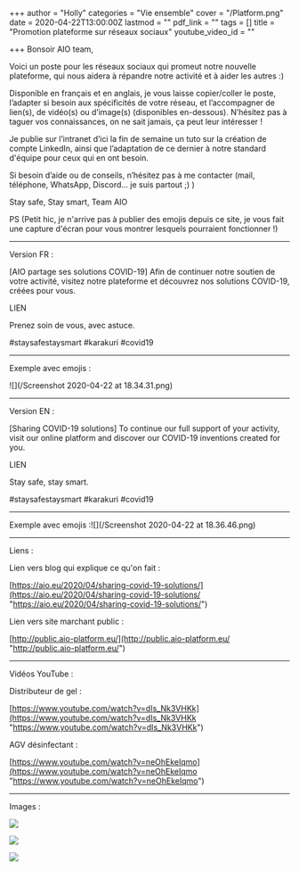 +++
author = "Holly"
categories = "Vie ensemble"
cover = "/Platform.png"
date = 2020-04-22T13:00:00Z
lastmod = ""
pdf_link = ""
tags = []
title = "Promotion plateforme sur réseaux sociaux"
youtube_video_id = ""

+++
Bonsoir AIO team,

Voici un poste pour les réseaux sociaux qui promeut notre nouvelle plateforme, qui nous aidera à répandre notre activité et à aider les autres :)

Disponible en français et en anglais, je vous laisse copier/coller le poste, l’adapter si besoin aux spécificités de votre réseau, et l’accompagner de lien(s), de vidéo(s) ou d’image(s) (disponibles en-dessous). N’hésitez pas à taguer vos connaissances, on ne sait jamais, ça peut leur intéresser !

Je publie sur l’intranet d’ici la fin de semaine un tuto sur la création de compte LinkedIn, ainsi que l’adaptation de ce dernier à notre standard d'équipe pour ceux qui en ont besoin.

Si besoin d’aide ou de conseils, n’hésitez pas à me contacter (mail, téléphone, WhatsApp, Discord… je suis partout ;) )

Stay safe, Stay smart, Team AIO

PS (Petit hic, je n'arrive pas à publier des emojis depuis ce site, je vous fait une capture d'écran pour vous montrer lesquels pourraient fonctionner !)

***

Version FR :

\[AIO partage ses solutions COVID-19\] Afin de continuer notre soutien de votre activité, visitez notre plateforme et découvrez nos solutions COVID-19, créées pour vous.

LIEN

Prenez soin de vous, avec astuce.

\#staysafestaysmart #karakuri #covid19

***

Exemple avec emojis :

![](/Screenshot 2020-04-22 at 18.34.31.png)

***

Version EN :

\[Sharing COVID-19 solutions\] To continue our full support of your activity, visit our online platform and discover our COVID-19 inventions created for you.

LIEN

Stay safe, stay smart.

\#staysafestaysmart #karakuri #covid19

***

Exemple avec emojis :![](/Screenshot 2020-04-22 at 18.36.46.png)

***

Liens :

Lien vers blog qui explique ce qu'on fait :

[https://aio.eu/2020/04/sharing-covid-19-solutions/](https://aio.eu/2020/04/sharing-covid-19-solutions/ "https://aio.eu/2020/04/sharing-covid-19-solutions/")

Lien vers site marchant public :

[http://public.aio-platform.eu/](http://public.aio-platform.eu/ "http://public.aio-platform.eu/")

***

Vidéos YouTube :

Distributeur de gel :

[https://www.youtube.com/watch?v=dIs_Nk3VHKk](https://www.youtube.com/watch?v=dIs_Nk3VHKk "https://www.youtube.com/watch?v=dIs_Nk3VHKk")

AGV désinfectant :

[https://www.youtube.com/watch?v=neOhEkeIqmo](https://www.youtube.com/watch?v=neOhEkeIqmo "https://www.youtube.com/watch?v=neOhEkeIqmo")

***

Images :

![](/Platform.png)

![](/Covid-19-solutions-en.png)

![](/Covid-19-solutions-fr.png)
